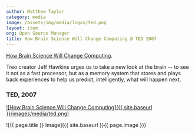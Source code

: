 ```yaml
---
author: Matthew Taylor
category: media
image: /assets/img/media/logos/ted.png
layout: item
org: Open Source Manager
title: How Brain Science Will Change Computing @ TED 2007
---
```


<a href="http://www.ted.com/talks/jeff_hawkins_on_how_brain_science_will_change_computing.html">How Brain Science Will Change Computing</a>.

Treo creator Jeff Hawkins urges us to take a new look at the brain -- to see it
not as a fast processor, but as a memory system that stores and plays back
experiences to help us predict, intelligently, what will happen next.

### TED, 2007

[![How Brain Science Will Change Computing]({{ site.baseurl }}/images/media/ted.png)](http://www.ted.com/talks/jeff_hawkins_on_how_brain_science_will_change_computing.html)

![{{ page.title }} Image]({{ site.baseurl }}{{ page.image }})
